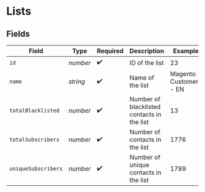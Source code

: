 # Lists


## Fields

| Field                                      | Type                                       | Required                                   | Description                                | Example                                    |
| ------------------------------------------ | ------------------------------------------ | ------------------------------------------ | ------------------------------------------ | ------------------------------------------ |
| `id`                                       | *number*                                   | :heavy_check_mark:                         | ID of the list                             | 23                                         |
| `name`                                     | *string*                                   | :heavy_check_mark:                         | Name of the list                           | Magento Customers - EN                     |
| `totalBlacklisted`                         | *number*                                   | :heavy_check_mark:                         | Number of blacklisted contacts in the list | 13                                         |
| `totalSubscribers`                         | *number*                                   | :heavy_check_mark:                         | Number of contacts in the list             | 1776                                       |
| `uniqueSubscribers`                        | *number*                                   | :heavy_check_mark:                         | Number of unique contacts in the list      | 1789                                       |